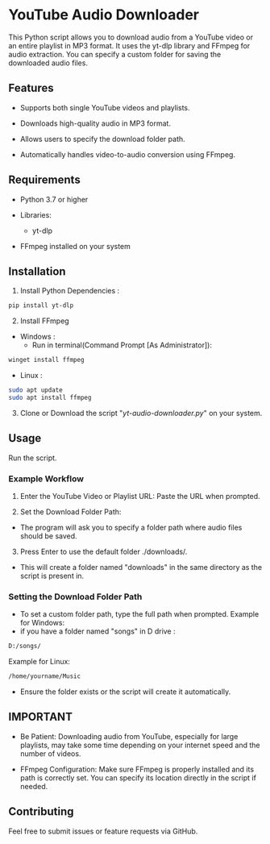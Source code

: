 
# YouTube Audio Downloader

This Python script allows you to download audio from a YouTube video or an entire playlist in MP3 format. It uses the yt-dlp library and FFmpeg for audio extraction. You can specify a custom folder for saving the downloaded audio files.

## Features

- Supports both single YouTube videos and playlists.

- Downloads high-quality audio in MP3 format.

- Allows users to specify the download folder path.

- Automatically handles video-to-audio conversion using FFmpeg.
## Requirements
- Python 3.7 or higher

- Libraries:
    - yt-dlp

- FFmpeg installed on your system
## Installation
1. Install Python Dependencies :
```bash
pip install yt-dlp
```
2. Install FFmpeg

- Windows :
    - Run in terminal(Command Prompt [As Administrator]):
```bash
winget install ffmpeg
```
- Linux :
```bash
sudo apt update
sudo apt install ffmpeg
```

3. Clone or Download the script "_yt-audio-downloader.py_" on your system.



## Usage

Run the script.

### Example Workflow

1. Enter the YouTube Video or Playlist URL: Paste the URL when prompted.

2. Set the Download Folder Path:
- The program will ask you to specify a folder path where audio files should be saved.

3. Press Enter to use the default folder ./downloads/.
- This will create a folder named "downloads" in the same directory as the script is present in.

### Setting the Download Folder Path
- To set a custom folder path, type the full path when prompted.
Example for Windows:
- if you have a folder named "songs" in D drive :
```bash
D:/songs/
```
Example for Linux:
```bash
/home/yourname/Music
```
- Ensure the folder exists or the script will create it automatically.


## IMPORTANT

- Be Patient: Downloading audio from YouTube, especially for large playlists, may take some time depending on your internet speed and the number of videos.

- FFmpeg Configuration: Make sure FFmpeg is properly installed and its path is correctly set. You can specify its location directly in the script if needed.
## Contributing

Feel free to submit issues or feature requests via GitHub.
